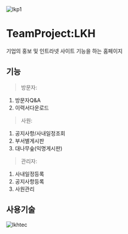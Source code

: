 

![lkp1](https://user-images.githubusercontent.com/47437218/54329251-49bf9400-4654-11e9-81f6-9def9077a8ac.png)




TeamProject:LKH
==================

기업의 홍보 및 인트라넷 사이트 기능을 하는 홈페이지


 기능
------------------
 >방문자:
1. 방문자Q&A
2. 이력서다운로드
 
 >사원:
1. 공지사항/사내일정조회
2. 부서별게시판
3. 대나무숲(익명게시판)

 >관리자:
 1. 사내일정등록
 2. 공지사항등록
 3. 사원관리

 사용기술
------------------
![lkhtec](https://user-images.githubusercontent.com/47437218/54329931-32ce7100-4657-11e9-8e68-5e9d8199411c.png)


